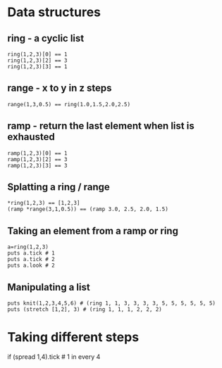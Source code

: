 # Data structures
## ring - a cyclic list

```
ring(1,2,3)[0] == 1
ring(1,2,3)[2] == 3
ring(1,2,3)[3] == 1
```

## range - x to y in z steps

```
range(1,3,0.5) == ring(1.0,1.5,2.0,2.5)
```

## ramp - return the last element when list is exhausted

```
ramp(1,2,3)[0] == 1
ramp(1,2,3)[2] == 3
ramp(1,2,3)[3] == 3
```

## Splatting a ring / range
```
*ring(1,2,3) == [1,2,3]
(ramp *range(3,1,0.5)) == (ramp 3.0, 2.5, 2.0, 1.5)
```

## Taking an element from a ramp or ring
```
a=ring(1,2,3)
puts a.tick # 1
puts a.tick # 2
puts a.look # 2
```

## Manipulating a list
```
puts knit(1,2,3,4,5,6) # (ring 1, 1, 3, 3, 3, 3, 5, 5, 5, 5, 5, 5)
puts (stretch [1,2], 3) # (ring 1, 1, 1, 2, 2, 2)
```

# Taking different steps
if (spread 1,4).tick # 1 in every 4
